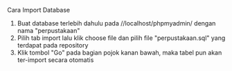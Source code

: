 Cara Import Database
1. Buat database terlebih dahulu pada //localhost/phpmyadmin/ dengan nama "perpustakaan"
2. Pilih tab import lalu klik choose file dan pilih file "perpustakaan.sql" yang terdapat pada repository
3. Klik tombol "Go" pada bagian pojok kanan bawah, maka tabel pun akan ter-import secara otomatis
